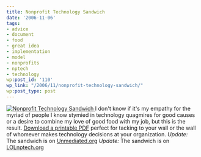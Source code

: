 ```yaml
---
title: Nonprofit Technology Sandwich
date: '2006-11-06'
tags:
- advice
- document
- food
- great idea
- implementation
- model
- nonprofits
- nptech
- technology
wp:post_id: '110'
wp_link: "/2006/11/nonprofit-technology-sandwich/"
wp:post_type: post
---
```


  [ ![Nonprofit Technology Sandwich](http://static.flickr.com/108/291245824_85dfbd70a8.jpg) ](http://www.flickr.com/photos/bensheldon/291245824/ "Photo Sharing")
I don't know if it's my empathy for the myriad of people I know stymied in technology quagmires for good causes or a desire to combine my love of good food with my job, but this is the result. [Download a printable PDF](2006-11-06-Nonprofit-Technology-Sandwich/nonprofit-tech-sandwich.pdf) perfect for tacking to your wall or the wall of whomever makes technology decisions at your organization. _Update:_ The sandwich is on [Unmediated.org](http://www.unmediated.org/2006/11/the_nonprofit_t.html) _Update:_ The sandwich is on [LOLnptech.org](http://lolnptech.blogspot.com/2007/08/nonprofit-technology-sandwich-anyone.html)
